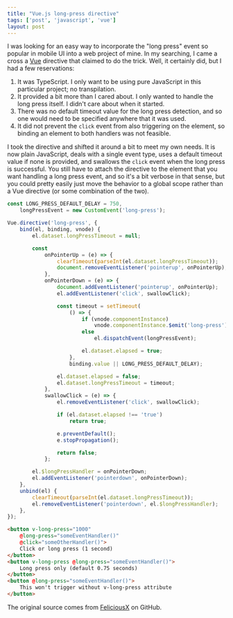 ```yaml
---
title: "Vue.js long-press directive"
tags: ['post', 'javascript', 'vue']
layout: post
---
```


I was looking for an easy way to incorporate the "long press" event so popular
in mobile UI into a web project of mine. In my searching, I came a cross a
[Vue] directive that claimed to do the trick. Well, it certainly did, but I had
a few reservations:

1. It was TypeScript. I only want to be using pure JavaScript in this
    particular project; no transpilation.
2. It provided a bit more than I cared about. I only wanted to handle the long
    press itself. I didn't care about when it started.
3. There was no default timeout value for the long press detection, and so one
    would need to be specified anywhere that it was used.
4. It did not prevent the `click` event from also triggering on the element, so
    binding an element to both handlers was not feasible.

I took the directive and shifted it around a bit to meet my own needs. It is
now plain JavaScript, deals with a single event type, uses a default timeout
value if none is provided, and swallows the `click` event when the long press
is successful. You still have to attach the directive to the element that you
want handling a long press event, and so it's a bit verbose in that sense, but
you could pretty easily just move the behavior to a global scope rather than
a Vue directive (or some combination of the two).

```javascript
const LONG_PRESS_DEFAULT_DELAY = 750,
	longPressEvent = new CustomEvent('long-press');

Vue.directive('long-press', {
	bind(el, binding, vnode) {
		el.dataset.longPressTimeout = null;

		const
			onPointerUp = (e) => {
				clearTimeout(parseInt(el.dataset.longPressTimeout));
				document.removeEventListener('pointerup', onPointerUp);
			},
			onPointerDown = (e) => {
				document.addEventListener('pointerup', onPointerUp);
				el.addEventListener('click', swallowClick);

				const timeout = setTimeout(
					() => {
						if (vnode.componentInstance)
							vnode.componentInstance.$emit('long-press');
						else
							el.dispatchEvent(longPressEvent);

						el.dataset.elapsed = true;
					},
					binding.value || LONG_PRESS_DEFAULT_DELAY);

				el.dataset.elapsed = false;
				el.dataset.longPressTimeout = timeout;
			},
			swallowClick = (e) => {
				el.removeEventListener('click', swallowClick);

				if (el.dataset.elapsed !== 'true')
					return true;

				e.preventDefault();
				e.stopPropagation();

				return false;
			};

		el.$longPressHandler = onPointerDown;
		el.addEventListener('pointerdown', onPointerDown);
	},
	unbind(el) {
		clearTimeout(parseInt(el.dataset.longPressTimeout));
		el.removeEventListener('pointerdown', el.$longPressHandler);
	},
});
```

```html
<button v-long-press="1000"
    @long-press="someEventHandler()"
    @click="someOtherHandler()">
    Click or long press (1 second)
</button>
<button v-long-press @long-press="someEventHandler()">
    Long press only (default 0.75 seconds)
</button>
<button @long-press="someEventHandler()">
    This won't trigger without v-long-press attribute
</button>
```

The original source comes from [FeliciousX] on GitHub.


[Vue]: https://vuejs.org
[FeliciousX]: https://github.com/FeliciousX/vue-directive-long-press/